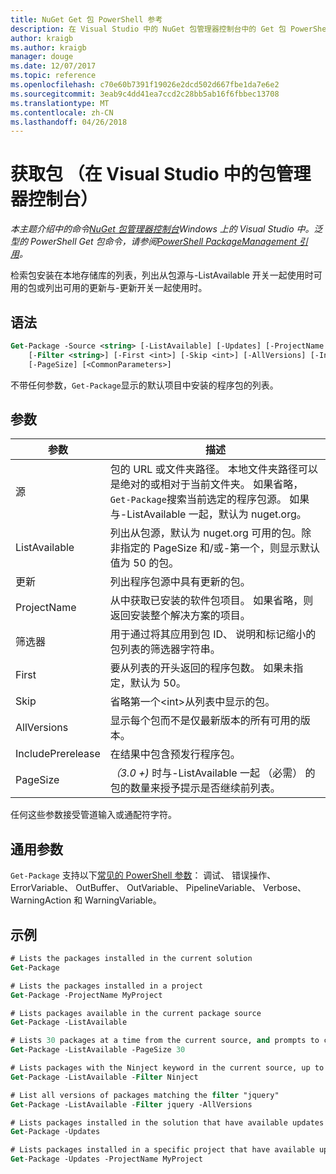 ```yaml
---
title: NuGet Get 包 PowerShell 参考
description: 在 Visual Studio 中的 NuGet 包管理器控制台中的 Get 包 PowerShell 命令参考。
author: kraigb
ms.author: kraigb
manager: douge
ms.date: 12/07/2017
ms.topic: reference
ms.openlocfilehash: c70e60b7391f19026e2dcd502d667fbe1da7e6e2
ms.sourcegitcommit: 3eab9c4dd41ea7ccd2c28bb5ab16f6fbbec13708
ms.translationtype: MT
ms.contentlocale: zh-CN
ms.lasthandoff: 04/26/2018
---
```

# <a name="get-package-package-manager-console-in-visual-studio"></a>获取包 （在 Visual Studio 中的包管理器控制台）

*本主题介绍中的命令[NuGet 包管理器控制台](package-manager-console.md)Windows 上的 Visual Studio 中。泛型的 PowerShell Get 包命令，请参阅[PowerShell PackageManagement 引用](/powershell/module/packagemanagement/?view=powershell-6)。*

检索包安装在本地存储库的列表，列出从包源与-ListAvailable 开关一起使用时可用的包或列出可用的更新与-更新开关一起使用时。

## <a name="syntax"></a>语法

```ps
Get-Package -Source <string> [-ListAvailable] [-Updates] [-ProjectName <string>]
    [-Filter <string>] [-First <int>] [-Skip <int>] [-AllVersions] [-IncludePrerelease]
    [-PageSize] [<CommonParameters>]
```

不带任何参数，`Get-Package`显示的默认项目中安装的程序包的列表。

## <a name="parameters"></a>参数

| 参数 | 描述 |
| --- | --- |
| 源 | 包的 URL 或文件夹路径。 本地文件夹路径可以是绝对的或相对于当前文件夹。 如果省略，`Get-Package`搜索当前选定的程序包源。 如果与-ListAvailable 一起，默认为 nuget.org。 |
| ListAvailable | 列出从包源，默认为 nuget.org 可用的包。除非指定的 PageSize 和/或-第一个，则显示默认值为 50 的包。 |
| 更新 | 列出程序包源中具有更新的包。 |
| ProjectName | 从中获取已安装的软件包项目。 如果省略，则返回安装整个解决方案的项目。 |
| 筛选器 | 用于通过将其应用到包 ID、 说明和标记缩小的包列表的筛选器字符串。 |
| First | 要从列表的开头返回的程序包数。 如果未指定，默认为 50。 |
| Skip | 省略第一个&lt;int&gt;从列表中显示的包。  |
| AllVersions | 显示每个包而不是仅最新版本的所有可用的版本。 |
| IncludePrerelease | 在结果中包含预发行程序包。 |
| PageSize | *（3.0 +)* 时与-ListAvailable 一起 （必需） 的包的数量来授予提示是否继续前列表。 |

任何这些参数接受管道输入或通配符字符。

## <a name="common-parameters"></a>通用参数

`Get-Package` 支持以下[常见的 PowerShell 参数](http://go.microsoft.com/fwlink/?LinkID=113216)： 调试、 错误操作、 ErrorVariable、 OutBuffer、 OutVariable、 PipelineVariable、 Verbose、 WarningAction 和 WarningVariable。

## <a name="examples"></a>示例

```ps
# Lists the packages installed in the current solution
Get-Package

# Lists the packages installed in a project
Get-Package -ProjectName MyProject

# Lists packages available in the current package source
Get-Package -ListAvailable

# Lists 30 packages at a time from the current source, and prompts to continue if more are available
Get-Package -ListAvailable -PageSize 30

# Lists packages with the Ninject keyword in the current source, up to 50
Get-Package -ListAvailable -Filter Ninject

# List all versions of packages matching the filter "jquery"
Get-Package -ListAvailable -Filter jquery -AllVersions

# Lists packages installed in the solution that have available updates
Get-Package -Updates

# Lists packages installed in a specific project that have available updates
Get-Package -Updates -ProjectName MyProject
```
